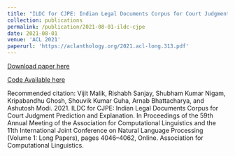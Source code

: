 ```yaml
---
title: "ILDC for CJPE: Indian Legal Documents Corpus for Court Judgment Prediction and Explanation"
collection: publications
permalink: /publication/2021-08-01-ildc-cjpe
date: 2021-08-01
venue: 'ACL 2021'
paperurl: 'https://aclanthology.org/2021.acl-long.313.pdf'
---
```


[Download paper here](https://aclanthology.org/2021.acl-long.313.pdf)

[Code Available here](https://github.com/Exploration-Lab/CJPE)

Recommended citation: Vijit Malik, Rishabh Sanjay, Shubham Kumar Nigam, Kripabandhu Ghosh, Shouvik Kumar Guha, Arnab Bhattacharya, and Ashutosh Modi. 2021. ILDC for CJPE: Indian Legal Documents Corpus for Court Judgment Prediction and Explanation. In Proceedings of the 59th Annual Meeting of the Association for Computational Linguistics and the 11th International Joint Conference on Natural Language Processing (Volume 1: Long Papers), pages 4046–4062, Online. Association for Computational Linguistics.